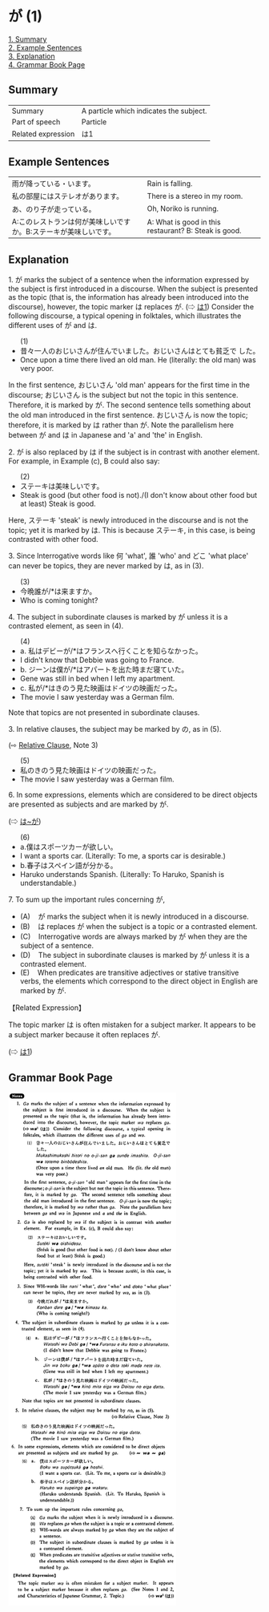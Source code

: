 # が (1)

[1. Summary](#summary)<br>
[2. Example Sentences](#example-sentences)<br>
[3. Explanation](#explanation)<br>
[4. Grammar Book Page](#grammar-book-page)<br>


## Summary

<table><tr>   <td>Summary</td>   <td>A particle which indicates the subject.</td></tr><tr>   <td>Part of speech</td>   <td>Particle</td></tr><tr>   <td>Related expression</td>   <td>は1</td></tr></table>

## Example Sentences

<table><tr>   <td>雨が降っている・います。</td>   <td>Rain is falling.</td></tr><tr>   <td>私の部屋にはステレオがあります。</td>   <td>There is a stereo in my room.</td></tr><tr>   <td>あ、のり子が走っている。</td>   <td>Oh, Noriko is running.</td></tr><tr>   <td>A:このレストランは何が美味しいですか。B:ステーキが美味しいです。</td>   <td>A: What is good in this restaurant? B: Steak is good.</td></tr></table>

## Explanation

<p>1. <span class="cloze">が</span> marks the subject of a sentence when the information expressed by the subject is first introduced in a discourse. When the subject is presented as the topic (that is, the information has already been introduced into the discourse), however, the topic marker は replaces <span class="cloze">が</span>. (⇨ <a href="#㊦ は (1)">は1</a>) Consider the following discourse, a typical opening in folktales, which illustrates the different uses of <span class="cloze">が</span> and は.</p>  <ul>(1) <li>昔々一人のおじいさん<span class="cloze">が</span>住んでいました。おじいさんはとても貧乏で した。</li> <li>Once upon a time there lived an old man. He (literally: the old man) was very poor.</li> </ul>  <p>In the first sentence, おじいさん 'old man' appears for the first time in the discourse; おじいさん is the subject but not the topic in this sentence. Therefore, it is marked by <span class="cloze">が</span>. The second sentence tells something about the old man introduced in the first sentence. おじいさん is now the topic; therefore, it is marked by は rather than <span class="cloze">が</span>. Note the parallelism here between <span class="cloze">が</span> and は in Japanese and 'a' and 'the' in English.</p>  2. <span class="cloze">が</span> is also replaced by は if the subject is in contrast with another element. For example, in Example (c), B could also say:</p>  <ul>(2) <li>ステーキは美味しいです。</li> <li>Steak is good (but other food is not)./(I don't know about other food but at least) Steak is good.</li> </ul>  <p>Here, ステーキ 'steak' is newly introduced in the discourse and is not the topic; yet it is marked by は. This is because ステーキ, in this case, is being contrasted with other food.</p>  <p>3. Since Interrogative words like 何 'what', 誰 'who' and どこ 'what place' can never be topics, they are never marked by は, as in (3).</p>  <ul>(3) <li>今晩誰<span class="cloze">が</span>/*は来ますか。</li> <li>Who is coming tonight?</li> </ul>  <p>4. The subject in subordinate clauses is marked by <span class="cloze">が</span> unless it is a contrasted element, as seen in (4).</p>  <ul>(4) <li>a. 私はデビー<span class="cloze">が</span>/*はフランスへ行くことを知らなかった。</li> <li>I didn't know that Debbie was going to France.</li> <div class="divide"></div> <li>b. ジーンは僕<span class="cloze">が</span>/*はアパートを出た時まだ寝ていた。</li> <li>Gene was still in bed when I left my apartment.</li> <div class="divide"></div> <li>c. 私<span class="cloze">が</span>/*はきのう見た映画はドイツの映画だった。</li> <li>The movie I saw yesterday was a German film.</li> </ul>  <p>Note that topics are not presented in subordinate clauses.</p>  <p>3. In relative clauses, the subject may be marked by の, as in (5).</p>  <p>(⇨ <a href="#㊦ Relative Clause">Relative Clause</a>, Note 3)</p>  <ul>(5) <li>私のきのう見た映画はドイツの映画だった。</li> <li>The movie I saw yesterday was a German film.</li> </ul>  <p>6. In some expressions, elements which are considered to be direct objects are presented as subjects and are marked by <span class="cloze">が</span>.</p>   <p>(⇨ <a href="#㊦ は～が">は~が</a>)</p>  <ul>(6) <li>a.僕はスポーツカー<span class="cloze">が</span>欲しい。</li> <li>I want a sports car. (Literally: To me, a sports car is desirable.)</li> <div class="divide"></div> <li>b.春子はスペイン語<span class="cloze">が</span>分かる。</li> <li>Haruko understands Spanish. (Literally: To Haruko, Spanish is understandable.)</li> </ul>  <p>7. To sum up the important rules concerning <span class="cloze">が</span>,</p>  <ul> <li>(A)&nbsp;&nbsp;&nbsp;&nbsp;<span class="cloze">が</span> marks the subject when it is newly introduced in a discourse.</li> <div class="divide"></div> <li>(B)&nbsp;&nbsp;&nbsp;&nbsp;は replaces <span class="cloze">が</span> when the subject is a topic or a contrasted element.</li> <div class="divide"></div> <li>(C)&nbsp;&nbsp;&nbsp;&nbsp;Interrogative words are always marked by <span class="cloze">が</span> when they are the subject of a sentence.</li> <div class="divide"></div> <li>(D)&nbsp;&nbsp;&nbsp;&nbsp;The subject in subordinate clauses is marked by <span class="cloze">が</span> unless it is a contrasted element.</li> <div class="divide"></div> <li>(E)&nbsp;&nbsp;&nbsp;&nbsp;When predicates are transitive adjectives or stative transitive verbs, the elements which correspond to the direct object in English are marked by <span class="cloze">が</span>.</li> </ul>  <p>【Related Expression】</p>  <p>The topic marker は is often mistaken for a subject marker. It appears to be a subject marker because it often replaces <span class="cloze">が</span>.</p>  <p>(⇨ <a href="#㊦ は (1)">は1</a>)</p>

## Grammar Book Page

![](../img/Basicが.png)

